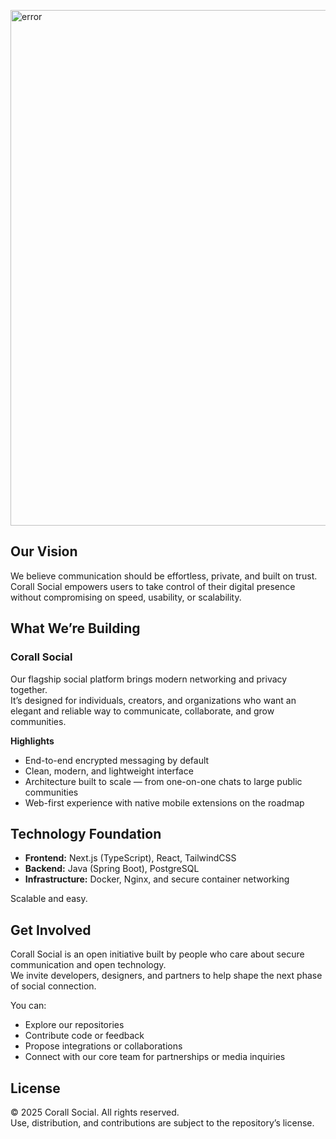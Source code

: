 <p align="left">
  <picture>
    <img src="https://raw.githubusercontent.com/Corall-Social/.github/main/profile/Poster.png" width="825px" alt="error">
  </picture>
</p>

## Our Vision
We believe communication should be effortless, private, and built on trust.  
Corall Social empowers users to take control of their digital presence without compromising on speed, usability, or scalability.



## What We’re Building

### Corall Social
Our flagship social platform brings modern networking and privacy together.  
It’s designed for individuals, creators, and organizations who want an elegant and reliable way to communicate, collaborate, and grow communities.

**Highlights**
- End-to-end encrypted messaging by default  
- Clean, modern, and lightweight interface  
- Architecture built to scale — from one-on-one chats to large public communities  
- Web-first experience with native mobile extensions on the roadmap  



## Technology Foundation

- **Frontend:** Next.js (TypeScript), React, TailwindCSS  
- **Backend:** Java (Spring Boot), PostgreSQL  
- **Infrastructure:** Docker, Nginx, and secure container networking

Scalable and easy.



## Get Involved
Corall Social is an open initiative built by people who care about secure communication and open technology.  
We invite developers, designers, and partners to help shape the next phase of social connection.

You can:
- Explore our repositories  
- Contribute code or feedback  
- Propose integrations or collaborations  
- Connect with our core team for partnerships or media inquiries  



## License
© 2025 Corall Social. All rights reserved.  
Use, distribution, and contributions are subject to the repository’s license.